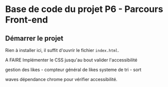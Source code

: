 # Base de code du projet P6 - Parcours Front-end

## Démarrer le projet

Rien à installer ici, il suffit d'ouvrir le fichier `index.html`.


A FAIRE 
Implémenter le CSS jusqu'au bout
valider l'accessibilité

gestion des likes - compteur général de likes
systeme de tri - sort


waves dépendance chrome pour vérifier accessibilité.